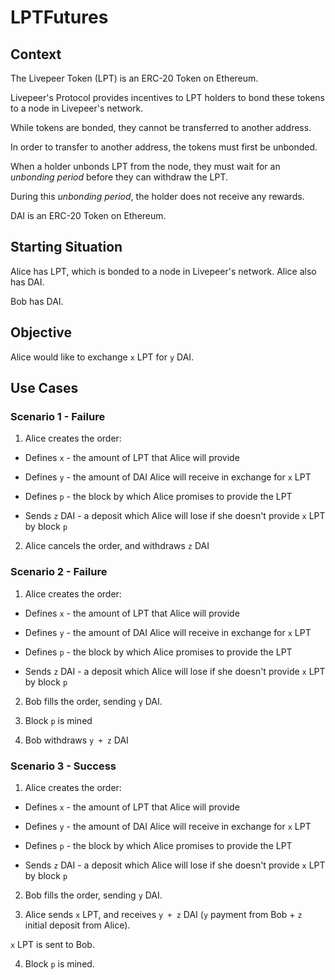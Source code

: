 # LPTFutures

## Context

The Livepeer Token (LPT) is an ERC-20 Token on Ethereum.

Livepeer's Protocol provides incentives to LPT holders to bond these tokens to a node in Livepeer's network.

While tokens are bonded, they cannot be transferred to another address.

In order to transfer to another address, the tokens must first be unbonded.

When a holder unbonds LPT from the node, they must wait for an _unbonding period_ before they can withdraw the LPT.

During this _unbonding period_, the holder does not receive any rewards.

DAI is an ERC-20 Token on Ethereum.

## Starting Situation

Alice has LPT, which is bonded to a node in Livepeer's network. Alice also has DAI.

Bob has DAI.

## Objective

Alice would like to exchange `x` LPT for `y` DAI.

## Use Cases

### Scenario 1 - Failure

1. Alice creates the order:

- Defines `x` - the amount of LPT that Alice will provide
- Defines `y` - the amount of DAI Alice will receive in exchange for `x` LPT
- Defines `p` - the block by which Alice promises to provide the LPT

- Sends `z` DAI - a deposit which Alice will lose if she doesn't provide `x` LPT by block `p`

2. Alice cancels the order, and withdraws `z` DAI

### Scenario 2 - Failure

1. Alice creates the order:

- Defines `x` - the amount of LPT that Alice will provide
- Defines `y` - the amount of DAI Alice will receive in exchange for `x` LPT
- Defines `p` - the block by which Alice promises to provide the LPT

- Sends `z` DAI - a deposit which Alice will lose if she doesn't provide `x` LPT by block `p`

2. Bob fills the order, sending `y` DAI.

3. Block `p` is mined

4. Bob withdraws `y + z` DAI

### Scenario 3 - Success

1. Alice creates the order:

- Defines `x` - the amount of LPT that Alice will provide
- Defines `y` - the amount of DAI Alice will receive in exchange for `x` LPT
- Defines `p` - the block by which Alice promises to provide the LPT

- Sends `z` DAI - a deposit which Alice will lose if she doesn't provide `x` LPT by block `p`

2. Bob fills the order, sending `y` DAI.

3. Alice sends `x` LPT, and receives `y + z` DAI (`y` payment from Bob + `z` initial deposit from Alice).

`x` LPT is sent to Bob.

4. Block `p` is mined.
